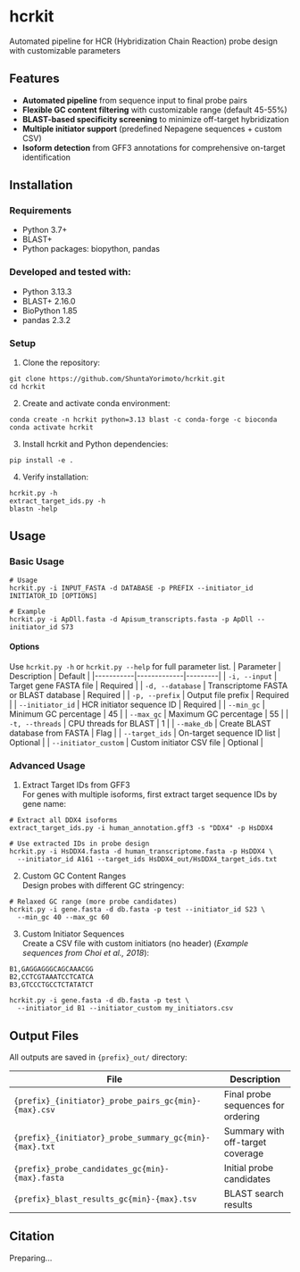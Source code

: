 # hcrkit
Automated pipeline for HCR (Hybridization Chain Reaction) probe design with customizable parameters

## Features

- **Automated pipeline** from sequence input to final probe pairs
- **Flexible GC content filtering** with customizable range (default 45-55%)
- **BLAST-based specificity screening** to minimize off-target hybridization
- **Multiple initiator support** (predefined Nepagene sequences + custom CSV)
- **Isoform detection** from GFF3 annotations for comprehensive on-target identification

## Installation

### Requirements
- Python 3.7+
- BLAST+
- Python packages: biopython, pandas

### Developed and tested with:
- Python 3.13.3
- BLAST+ 2.16.0
- BioPython 1.85
- pandas 2.3.2

### Setup
1. Clone the repository:
```
git clone https://github.com/ShuntaYorimoto/hcrkit.git
cd hcrkit
```
2. Create and activate conda environment:
```
conda create -n hcrkit python=3.13 blast -c conda-forge -c bioconda
conda activate hcrkit
```

3. Install hcrkit and Python dependencies:
```
pip install -e .
```

4. Verify installation:
```
hcrkit.py -h
extract_target_ids.py -h
blastn -help
```

## Usage
### Basic Usage
```
# Usage
hcrkit.py -i INPUT_FASTA -d DATABASE -p PREFIX --initiator_id INITIATOR_ID [OPTIONS]

# Example
hcrkit.py -i ApDll.fasta -d Apisum_transcripts.fasta -p ApDll --initiator_id S73
```

#### Options
Use `hcrkit.py -h` or `hcrkit.py --help` for full parameter list.
| Parameter | Description | Default |
|-----------|-------------|---------|
| `-i, --input` | Target gene FASTA file | Required |
| `-d, --database` | Transcriptome FASTA or BLAST database | Required |
| `-p, --prefix` | Output file prefix | Required |
| `--initiator_id` | HCR initiator sequence ID | Required |
| `--min_gc` | Minimum GC percentage | 45 |
| `--max_gc` | Maximum GC percentage | 55 |
| `-t, --threads` |	CPU threads for BLAST |	1 |
| `--make_db` |	Create BLAST database from FASTA | Flag |
| `--target_ids` | On-target sequence ID list	| Optional |
| `--initiator_custom` | Custom initiator CSV file | Optional |

### Advanced Usage
1. Extract Target IDs from GFF3  
For genes with multiple isoforms, first extract target sequence IDs by gene name:

```
# Extract all DDX4 isoforms
extract_target_ids.py -i human_annotation.gff3 -s "DDX4" -p HsDDX4

# Use extracted IDs in probe design
hcrkit.py -i HsDDX4.fasta -d human_transcriptome.fasta -p HsDDX4 \
  --initiator_id A161 --target_ids HsDDX4_out/HsDDX4_target_ids.txt
```

2. Custom GC Content Ranges  
Design probes with different GC stringency:

```
# Relaxed GC range (more probe candidates)
hcrkit.py -i gene.fasta -d db.fasta -p test --initiator_id S23 \
  --min_gc 40 --max_gc 60
```

3. Custom Initiator Sequences  
Create a CSV file with custom initiators (no header) (_Example sequences from Choi et al., 2018_):  
```
B1,GAGGAGGGCAGCAAACGG
B2,CCTCGTAAATCCTCATCA
B3,GTCCCTGCCTCTATATCT
```

```
hcrkit.py -i gene.fasta -d db.fasta -p test \
  --initiator_id B1 --initiator_custom my_initiators.csv
```

## Output Files
All outputs are saved in `{prefix}_out/` directory:

| File | Description |
|------|-------------|
| `{prefix}_{initiator}_probe_pairs_gc{min}-{max}.csv` | Final probe sequences for ordering |
| `{prefix}_{initiator}_probe_summary_gc{min}-{max}.txt` |	Summary with off-target coverage |
| `{prefix}_probe_candidates_gc{min}-{max}.fasta` |	Initial probe candidates |
| `{prefix}_blast_results_gc{min}-{max}.tsv` |	BLAST search results |

## Citation
Preparing...
